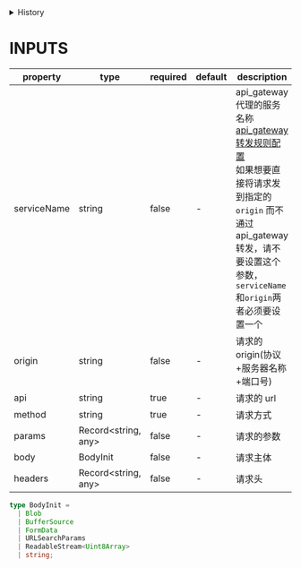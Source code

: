 [//]: # "atom-bricks/other/http-proxy.ts"

<details>
<summary>History</summary>

| Version | Change                                |
| ------- | ------------------------------------- |
| 1.x.0   | 新增构件 `basic-providers.http-proxy` |

</details>

# INPUTS

| property    | type                | required | default | description                                                                                                                                                                                                                                                                                                     |
| ----------- | ------------------- | -------- | ------- | --------------------------------------------------------------------------------------------------------------------------------------------------------------------------------------------------------------------------------------------------------------------------------------------------------------- |
| serviceName | string              | false    | -       | api_gateway 代理的服务名称 <br>[api_gateway 转发规则配置](https://github.com/easyops-cn/simple-user-admin#api_gateway-%E8%BD%AC%E5%8F%91%E8%A7%84%E5%88%99%E9%85%8D%E7%BD%AE)<br>如果想要直接将请求发到指定的 `origin` 而不通过 api_gateway 转发，请不要设置这个参数，`serviceName`和`origin`两者必须要设置一个 |
| origin      | string              | false    | -       | 请求的 origin(协议+服务器名称+端口号)                                                                                                                                                                                                                                                                           |
| api         | string              | true     | -       | 请求的 url                                                                                                                                                                                                                                                                                                      |
| method      | string              | true     | -       | 请求方式                                                                                                                                                                                                                                                                                                        |
| params      | Record<string, any> | false    | -       | 请求的参数                                                                                                                                                                                                                                                                                                      |
| body        | BodyInit            | false    | -       | 请求主体                                                                                                                                                                                                                                                                                                        |
| headers     | Record<string, any> | false    | -       | 请求头                                                                                                                                                                                                                                                                                                          |

```typescript
type BodyInit =
  | Blob
  | BufferSource
  | FormData
  | URLSearchParams
  | ReadableStream<Uint8Array>
  | string;
```

<!-- uncomment this block when applicable.
# EVENTS

| type | detail | description |
| ---- | ------ | ----------- |
| -    | -      | -           |
-->

<!-- uncomment this block when applicable.
# METHODS

| name | params | description |
| ---- | ------ | ----------- |
| -    | -      | -           |
-->
